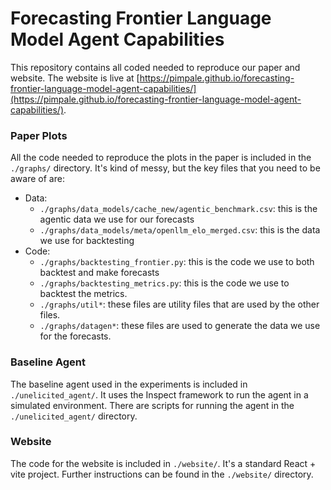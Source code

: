 # Forecasting Frontier Language Model Agent Capabilities

This repository contains all coded needed to reproduce our paper and website.
The website is live at [https://pimpale.github.io/forecasting-frontier-language-model-agent-capabilities/](https://pimpale.github.io/forecasting-frontier-language-model-agent-capabilities/).

### Paper Plots
All the code needed to reproduce the plots in the paper is included in the `./graphs/` directory.
It's kind of messy, but the key files that you need to be aware of are:
* Data:
    * `./graphs/data_models/cache_new/agentic_benchmark.csv`: this is the agentic data we use for our forecasts
    * `./graphs/data_models/meta/openllm_elo_merged.csv`: this is the data we use for backtesting
* Code:
    * `./graphs/backtesting_frontier.py`: this is the code we use to both backtest and make forecasts
    * `./graphs/backtesting_metrics.py`: this is the code we use to backtest the metrics.
    * `./graphs/util*`: these files are utility files that are used by the other files.
    * `./graphs/datagen*`: these files are used to generate the data we use for the forecasts.

### Baseline Agent
The baseline agent used in the experiments is included in `./unelicited_agent/`.
It uses the Inspect framework to run the agent in a simulated environment. 
There are scripts for running the agent in the `./unelicited_agent/` directory. 

### Website
The code for the website is included in `./website/`.
It's a standard React + vite project. Further instructions can be found in the `./website/` directory. 